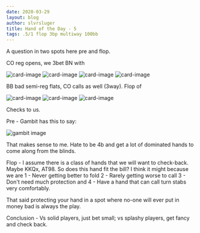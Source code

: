 ```yaml
---
date: 2020-03-29
layout: blog
author: slvrsluger
title: Hand of the Day - 5
tags: .5/1 flop 3bp multiway 100bb
---
```


A question in two spots here pre and flop.

CO reg opens, we 3bet BN with

![card-image](/assets/cards/AS.svg#inline)
![card-image](/assets/cards/KD.svg#inline)
![card-image](/assets/cards/QD.svg#inline)
![card-image](/assets/cards/TC.svg#inline)

BB bad semi-reg flats, CO calls as well (3way). Flop of

![card-image](/assets/cards/AH.svg#inline)
![card-image](/assets/cards/JC.svg#inline)
![card-image](/assets/cards/2D.svg#inline)

Checks to us.

Pre - Gambit has this to say:

![gambit image](/assets/img/AK_COvBN.png)

That makes sense to me. Hate to be 4b and get a lot of dominated hands to come along from the blinds.

Flop - I assume there is a class of hands that we will want to check-back. Maybe KKQx, AT98. So does this hand fit the bill? I think it might because we are 1 - Never getting better to fold 2 - Rarely getting worse to call 3 - Don't need much protection and 4 - Have a hand that can call turn stabs very comfortably.

That said protecting your hand in a spot where no-one will ever put in money bad is always the play.

Conclusion - Vs solid players, just bet small; vs splashy players, get fancy and check back. 

